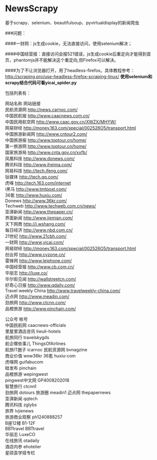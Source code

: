 # NewsScrapy
基于scrapy、selenium、beautifulsoup、pyvirtualdisplay的新闻爬虫

###问题：

####一财网：js生成cookie，无法直接访问，使用selenium解决；

####中国经营报：直接访问会报521错误，js生成cookie后重定向才能得到首页，phantomjs并不能解决这个重定向,但Firefox可以解决。

####为了不让浏览器打开，用了headless-firefox。具体教程参考：http://scraping.pro/use-headless-firefox-scraping-linux/		**使用selenium和scrapy结合代码可看yicai_spider.py**

包括列表有：

网站名称	网站链接  
民航资源网	http://news.carnoc.com/  	
中国民航报	http://www.caacnews.com.cn/  	
中国民用航空网	http://www.caac.gov.cn/XWZX/MHYW/  	
网易财经	http://money.163.com/special/002526O5/transport.html  	
中国旅游新闻网	http://www.cntour2.com/  	
中国旅游报	http://www.toptour.cn/home/  	
第一旅游网	http://www.toptour.cn/home/  	
国家旅游局	http://www.cnta.gov.cn/xxfb/  	
凤凰科技	http://www.donews.com/  	
腾讯科技	http://www.iheima.com/	
网易科技	http://tech.ifeng.com/  	
钛媒体	http://tech.qq.com/  	
虎嗅	http://tech.163.com/internet  	
i黑马	http://www.tmtpost.com/  	
36氪	http://www.huxiu.com/  	
Donews	http://www.36kr.com/  	
Techweb	http://www.techweb.com.cn/news/  	
澎湃新闻	http://www.thepaper.cn/	  
界面新闻	http://www.jiemian.com/  	
天下网商	http://i.wshang.com/  	
每日经济	http://www.nbd.com.cn/  	
21世纪	http://www.21cbh.com/  	
一财网	http://www.yicai.com/  	
网易财经	http://money.163.com/special/002526O5/transport.html  	
创业邦	http://www.cyzone.cn/  	
雷锋网	http://www.leiphone.com/  	
中国经营报	http://www.cb.com.cn/  	
华丽志	http://luxe.co/  	
华尔街见闻	http://wallstreetcn.com/  	
好奇心日报	http://www.qdaily.com/  	
Travel weekly China	http://www.travelweekly-china.com/  	
迈点网	http://www.meadin.com/  	
劲旅网	http://www.ctcnn.com/  	
品橙旅游	http://www.pinchain.com/  	
		
公众号	帐号	
中国民航网	caacnews-officials	
里屋里酒店咨讯	liwuli-hotels	
航旅同行	travelskygds	
航企哪些事儿	ThingsOfAirlines	
航旅IT圈子	icarnoc	
民航资源网	bvnagzine	
商业价值	wow36kr	
36氪	huxiu-com	
虎嗅网	guifabucom	
硅发布	pinchain	
品橙旅游	wepingwest	
pingwest中文网	GP4008202018	
智慧旅行	ctcnn1	
劲旅网	dotours	
旅游圈	meadin1	
迈点网	thepapernews	
澎湃新闻	qqtech	
腾讯科技	zglybs	
旅界	lvjienews	
旅游商业观察	ph1240888257	
B座12楼	B1-12F	
BBTtravel	BBTtravel	
华丽志	LuxeCO	
在线旅讯	otadaily	
酒店内参	ehotelier	
星硕袁学娅专栏		

